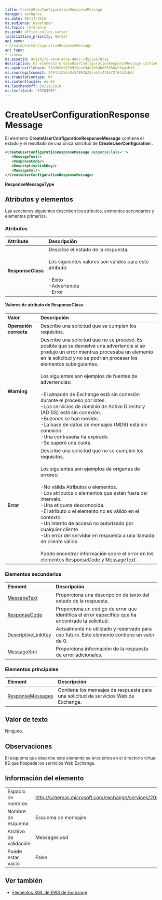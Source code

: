 ```yaml
---
title: CreateUserConfigurationResponseMessage
manager: sethgros
ms.date: 09/17/2015
ms.audience: Developer
ms.topic: reference
ms.prod: office-online-server
localization_priority: Normal
api_name:
- CreateUserConfigurationResponseMessage
api_type:
- schema
ms.assetid: 9c11427c-74c9-4c6a-a0e7-7d5556670c1e
description: El elemento CreateUserConfigurationResponseMessage contiene el estado y el resultado de una única solicitud de CreateUserConfiguration.
ms.openlocfilehash: 718d62d9f5b920eaf9481054b095958a9f44cbf8
ms.sourcegitcommit: 34041125dc8c5f993b21cebfc4f8b72f0fd2cb6f
ms.translationtype: MT
ms.contentlocale: es-ES
ms.lasthandoff: 06/11/2018
ms.locfileid: "19763992"
---
```

# <a name="createuserconfigurationresponsemessage"></a>CreateUserConfigurationResponseMessage

El elemento **CreateUserConfigurationResponseMessage** contiene el estado y el resultado de una única solicitud de **CreateUserConfiguration** . 
  
```xml
<CreateUserConfigurationResponseMessage ResponseClass="">
   <MessageText/>
   <ResponseCode/>
   <DescriptiveLinkKey/>
   <MessageXml/>
</CreateUserConfigurationResponseMessage>
```

**ResponseMessageType**

## <a name="attributes-and-elements"></a>Atributos y elementos

Las secciones siguientes describen los atributos, elementos secundarios y elementos primarios.
  
### <a name="attributes"></a>Atributos

|**Attribute**|**Descripción**|
|:-----|:-----|
|**ResponseClass** <br/> | Describe el estado de la respuesta.<br/><br/>Los siguientes valores son válidos para este atributo:  <br/><br/>-Éxito  <br/>-Advertencia  <br/>-Error  <br/> |
   
#### <a name="responseclass-attribute-values"></a>Valores de atributo de ResponseClass

|**Valor**|**Descripción**|
|:-----|:-----|
|**Operación correcta** <br/> |Describe una solicitud que se cumplen los requisitos.  <br/> |
|**Warning** <br/> | Describe una solicitud que no se procesó. Es posible que se devuelve una advertencia si se produjo un error mientras procesaba un elemento en la solicitud y no se podrían procesar los elementos subsiguientes.<br/><br/> Los siguientes son ejemplos de fuentes de advertencias:  <br/><br/>-El almacén de Exchange está sin conexión durante el proceso por lotes.  <br/>-Los servicios de dominio de Active Directory (AD DS) está sin conexión.  <br/>-Buzones se han movido.  <br/>-La base de datos de mensajes (MDB) está sin conexión.  <br/>-Una contraseña ha expirado.  <br/>-Se superó una cuota.  <br/> |
|**Error** <br/> | Describe una solicitud que no se cumplen los requisitos.<br/><br/> Los siguientes son ejemplos de orígenes de errores:  <br/><br/>-No válida Atributos o elementos.  <br/>-Los atributos o elementos que están fuera del intervalo.  <br/>-Una etiqueta desconocida.  <br/>-El atributo o el elemento no es válido en el contexto.  <br/>-Un intento de acceso no autorizado por cualquier cliente.  <br/>-Un error del servidor en respuesta a una llamada de cliente válida.<br/><br/>  Puede encontrar información sobre el error en los elementos [ResponseCode](responsecode.md) y [MessageText](messagetext.md) .  <br/> |
   
### <a name="child-elements"></a>Elementos secundarios

|**Element**|**Descripción**|
|:-----|:-----|
|[MessageText](messagetext.md) <br/> |Proporciona una descripción de texto del estado de la respuesta.  <br/> |
|[ResponseCode](responsecode.md) <br/> |Proporciona un código de error que identifica el error específico que ha encontrado la solicitud.  <br/> |
|[DescriptiveLinkKey](descriptivelinkkey.md) <br/> |Actualmente no utilizado y reservado para uso futuro. Este elemento contiene un valor de 0.  <br/> |
|[MessageXml](messagexml.md) <br/> |Proporciona información de la respuesta de error adicionales.  <br/> |
   
### <a name="parent-elements"></a>Elementos principales

|**Element**|**Descripción**|
|:-----|:-----|
|[ResponseMessages](responsemessages.md) <br/> |Contiene los mensajes de respuesta para una solicitud de servicios Web de Exchange.  <br/> |
   
## <a name="text-value"></a>Valor de texto

Ninguno.
  
## <a name="remarks"></a>Observaciones

El esquema que describe este elemento se encuentra en el directorio virtual IIS que hospeda los servicios Web Exchange.
  
## <a name="element-information"></a>Información del elemento

|||
|:-----|:-----|
|Espacio de nombres  <br/> |http://schemas.microsoft.com/exchange/services/2006/messages  <br/> |
|Nombre de esquema  <br/> |Esquema de mensajes  <br/> |
|Archivo de validación  <br/> |Messages.xsd  <br/> |
|Puede estar vacío  <br/> |False  <br/> |
   
## <a name="see-also"></a>Ver también

- [Elementos XML de EWS de Exchange](ews-xml-elements-in-exchange.md)

